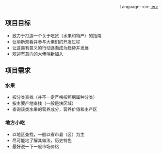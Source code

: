 <div align="right">
    Language: :cn:
    <a title="English" href="README_EN.md">:en:</a>
</div>

## 项目目标
- 致力于打造一个关于吃货（水果和特产）的指南
- 让萌新观看并参与大佬们的开发过程
- 让这类有意义的行动逐渐成为趋势并发展
- 欢迎有意向的大佬萌新加入
## 项目需求
### 水果
- 按分类查找（并不一定严格按照纲属种分类）
- 按主要产地查找（一般是块区域）
- 查询该类水果的营养成分，营养价值和主产区
### 地方小吃
- 以地区查找，一般以省市县（区）为主
- 尽可能地了解其做法，历史特色
- 最好说一下一般市场价格
